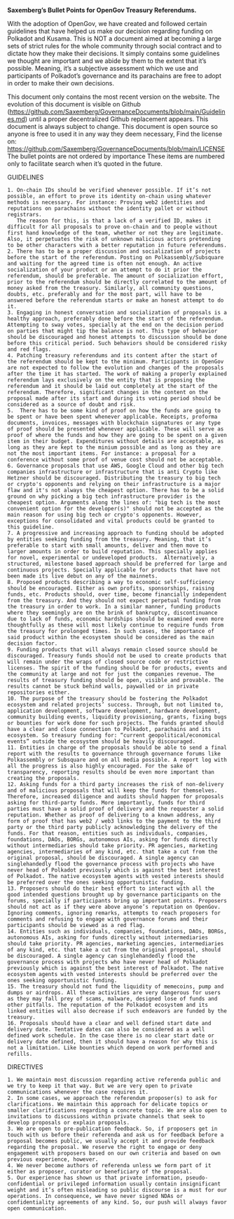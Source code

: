 **Saxemberg’s Bullet Points for OpenGov Treasury Referendums.**

With the adoption of OpenGov, we have created and followed certain guidelines that have helped us make our decision regarding funding on Polkadot and Kusama. This is NOT a document aimed at becoming a large sets of strict rules for the whole community through social contract and to dictate how they make their decisions. It simply contains some guidelines we thought are important and we abide by them to the extent that it’s possible. Meaning, it’s a subjective assessment which we use and participants of Polkadot’s governance and its parachains are free to adopt in order to make their own decisions. 

This document only contains the most recent version on the website.
The evolution of this document is visible on Github (https://github.com/Saxemberg/GovernanceDocuments/blob/main/Guidelines.md) until a proper decentralized Github replacement appears.
This document is always subject to change.
This document is open source so anyone is free to used it in any way they deem necessary, Find the license on: https://github.com/Saxemberg/GovernanceDocuments/blob/main/LICENSE
The bullet points are not ordered by importance These items are numbered only to facilitate search when it’s quoted in the future.

GUIDELINES

    1. On-chain IDs should be verified whenever possible. If it’s not possible, an effort to prove its identity on-chain using whatever methods is necessary. For instance: Proving web2 identities and reputations on parachains without the identity pallet or without registrars.
       The reason for this, is that a lack of a verified ID, makes it difficult for all proposals to prove on-chain and to people without first hand knowledge of the team, whether or not they are legitimate. Also, it perpetuates the risk of unknown malicious actors pretending to be other characters with a better reputation in future referendums.
    2. There has to be a proper discussion and socialization of projects before the start of the referendum. Posting on Polkassembly/Subsquare and waiting for the agreed time is often not enough. An active socialization of your product or an attempt to do it prior the referendum, should be preferable. The amount of socialization effort, prior to the referendum should be directly correlated to the amount of money asked from the treasury. Similarly, all community questions, doubts, etc. preferably and for the most part, will have to be answered before the referendum starts or make an honest attempt to do it.
    3. Engaging in honest conversation and socialization of proposals is a healthy approach, preferably done before the start of the referendum. Attempting to sway votes, specially at the end on the decision period on parties that might tip the balance is not. This type of behavior should be discouraged and honest attempts to discussion should be done before this critical period. Such behaviors should be considered risky and red flags.
    4. Patching treasury referendums and its content after the start of the referendum should be kept to the minimum. Participants in OpenGov are not expected to follow the evolution and changes of the proposals after the time it has started. The work of making a properly explained referendum lays exclusively on the entity that is proposing the referendum and it should be laid out completely at the start of the referendum. Therefore, significant changes in the content on the proposal made after its start and during its voting period should be considered as a source of doubt and risk.
    5.  There has to be some kind of proof on how the funds are going to be spent or have been spent whenever applicable. Receipts, proforma documents, invoices, messages with blockchain signatures or any type of proof should be presented whenever applicable. These will serve as proof of where the funds and how they are going to be spent on a given item in their budget. Expenditures without details are acceptable, as long as they are kept to the minium possible and as long as they are not the most important items. For instance: a proposal for a conference without some proof of venue cost should not be acceptable. 
    6. Governance proposals that use AWS, Google Cloud and other big tech companies infrastructure or infrastructure that is anti Crypto like Hetzner should be discouraged. Distributing the treasury to big tech or crypto's opponents and relying on their infrastructure is a major flaw and it's not always the cheapest option. There has to be a solid ground on why picking a big tech infrastructure provider is the cheapest option. Arguments along the lines of: "big tech is the most convenient option for the developer(s)" should not be accepted as the main reason for using big tech or crypto's opponents. However, exceptions for consolidated and vital products could be granted to this guideline.
    7. A progressive and increasing approach to funding should be adopted by entities seeking funding from the treasury. Meaning, that it’s preferable to start with small amounts, deliver and then move to larger amounts in order to build reputation. This specially applies for novel, experimental or undeveloped products.  Alternatively, a structured, milestone based approach should be preferred for large and continuous projects. Specially applicable for products that have not been made its live debut on any of the mainnets.
    8. Proposed products describing a way to economic self-sufficiency should be encouraged. Either as own profits, sponsorships, raising funds, etc. Products should, over time, become financially independent from the treasury. And they should not expect perpetual funding from the treasury in order to work. In a similar manner, funding products where they seemingly are on the brink of bankruptcy, discontinuance due to lack of funds, economic hardships should be examined even more thoughtfully as these will most likely continue to require funds from the treasury for prolonged times. In such cases, the importance of said product within the ecosystem should be considered as the main decision factor.
    9. Funding products that will always remain closed source should be discouraged. Treasury funds should not be used to create products that will remain under the wraps of closed source code or restrictive licenses. The spirit of the funding should be for products, events and the community at large and not for just the companies revenue. The results of treasury funding should be open, visible and provable. The results cannot be stuck behind walls, paywalled or in private repositories either.
    10. The purpose of the treasury should be fostering the Polkadot ecosystem and related projects’ success. Through, but not limited to, application development, software development, hardware development, community building events, liquidity provisioning, grants, fixing bugs or bounties for work done for such projects. The funds granted should have a clear and close connection to Polkadot, parachains and its ecosystem. So treasury funding for: “current geopolitical/economical events” outside the ecosystem should be heavily discouraged. 
    11. Entities in charge of the proposals should be able to send a final report with the results to governance through governance forums like Polkassembly or Subsquare and on all media possible. A report log with all the progress is also highly encouraged. For the sake of transparency, reporting results should be even more important than creating the proposals.
    12. Asking funds for a third party increases the risk of non-delivery and of malicious proposals that will keep the funds for themselves. Therefore, increased diligence and audits should happen for proposals asking for third-party funds. More importantly, funds for third parties must have a solid proof of delivery and the requester a solid reputation. Whether as proof of delivering to a known address, any form of proof that has web2 / web3 links to the payment to the third party or the third party publicly acknowledging the delivery of the funds. For that reason, entities such as individuals, companies, foundations, DAOs, BORGs, autonomous AIs, asking for funds directly without intermediaries should take priority. PR agencies, marketing agencies, intermediaries of any kind, etc. that take a cut from the original proposal, should be discouraged. A single agency can singlehandedly flood the governance process with projects who have never head of Polkadot previously which is against the best interest of Polkadot. The native ecosystem agents with vested interests should be preferred over the ones seeking opportunistic funding. 
    13. Proposers should do their best effort to interact with all the good intended questions brought up by governance participants on the forums, specially if participants bring up important points. Proposers should not act as if they were above anyone’s reputation on OpenGov. Ignoring comments, ignoring remarks, attempts to reach proposers for comments and refusing to engage with governance forums and their participants should be viewed as a red flag.
    14. Entities such as individuals, companies, foundations, DAOs, BORGs, autonomous AIs, asking for funds directly without intermediaries should take priority. PR agencies, marketing agencies, intermediaries of any kind, etc. that take a cut from the original proposal, should be discouraged. A single agency can singlehandedly flood the governance process with projects who have never head of Polkadot previously which is against the best interest of Polkadot. The native ecosystem agents with vested interests should be preferred over the ones seeking opportunistic funding. 
    15. The treasury should not fund the liquidity of memecoins, pump and dumps or airdrops. All these activities are very dangerous for users as they may fall prey of scams, malware, designed lose of funds and other pitfalls. The reputation of the Polkadot ecosystem and its linked entities will also decrease if such endeavors are funded by the treasury.
    16. Proposals should have a clear and well defined start date and delivery date. Tentative dates can also be considered as a well defined work schedule. In the case there is no clear start date or delivery date defined, then it should have a reason for why this is not a limitation. Like bounties which depend on work performed and refills.
       

DIRECTIVES

    1. We maintain most discussion regarding active referenda public and we try to keep it that way. But we are very open to private communications whenever the case requires it.
    2. In some cases, we approach the referendum proposer(s) to ask for clarifications. We maintain this approach for delicate topics or smaller clarifications regarding a concrete topic. We are also open to invitations to discussions within private channels that seek to develop proposals or explain proposals.
    3. We are open to pre-publication feedback. So, if proposers get in touch with us before their referenda and ask us for feedback before a proposal becomes public, we usually accept it and provide feedback regarding the proposal. We reserve the right to engage or deny engagement with proposers based on our own criteria and based on own previous experience, however.
    4. We never become authors of referenda unless we form part of it either as proposer, curator or beneficiary of the proposal.
    5. Our experience has shown us that private information, pseudo-confidential or privileged information usually contain insignificant weight and it’s often misleading so public discourse is a must for our operations. In consequence, we have never signed NDAs or confidentiality agreements of any kind. So, our push will always favor open communication. 
